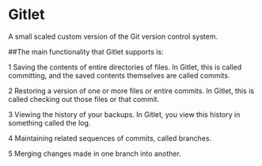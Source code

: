# Gitlet
A small scaled custom version of the Git version control system.

##The main functionality that Gitlet supports is:

1 Saving the contents of entire directories of files. In Gitlet, this is called committing, and the saved contents themselves are called commits.

2 Restoring a version of one or more files or entire commits. In Gitlet, this is called checking out those files or that commit.

3 Viewing the history of your backups. In Gitlet, you view this history in something called the log.

4 Maintaining related sequences of commits, called branches.

5 Merging changes made in one branch into another.
